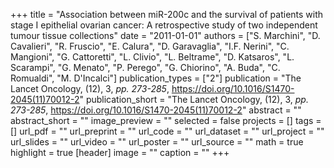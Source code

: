 +++
title = "Association between miR-200c and the survival of patients with stage I epithelial ovarian cancer: A retrospective study of two independent tumour tissue collections"
date = "2011-01-01"
authors = ["S. Marchini", "D. Cavalieri", "R. Fruscio", "E. Calura", "D. Garavaglia", "I.F. Nerini", "C. Mangioni", "G. Cattoretti", "L. Clivio", "L. Beltrame", "D. Katsaros", "L. Scarampi", "G. Menato", "P. Perego", "G. Chiorino", "A. Buda", "C. Romualdi", "M. D'Incalci"]
publication_types = ["2"]
publication = "The Lancet Oncology, (12), 3, _pp. 273-285_, https://doi.org/10.1016/S1470-2045(11)70012-2"
publication_short = "The Lancet Oncology, (12), 3, _pp. 273-285_, https://doi.org/10.1016/S1470-2045(11)70012-2"
abstract = ""
abstract_short = ""
image_preview = ""
selected = false
projects = []
tags = []
url_pdf = ""
url_preprint = ""
url_code = ""
url_dataset = ""
url_project = ""
url_slides = ""
url_video = ""
url_poster = ""
url_source = ""
math = true
highlight = true
[header]
image = ""
caption = ""
+++
